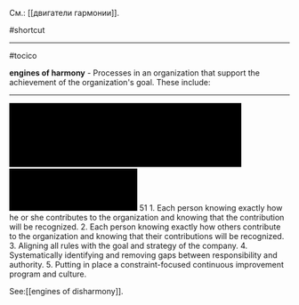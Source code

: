 См.: [[двигатели гармонии]].

#shortcut




<hr/>

#tocico

<b>engines of harmony</b> - Processes in an organization that support the achievement of the organization's goal. These include: 
<hr/>
<img src="./tocico_dictionary_2nd_editio-51_1.png"/>
<img src="./tocico_dictionary_2nd_editio-51_2.png"/>
51 
1.  Each person knowing exactly how he or she contributes to the organization and knowing that the 
contribution will be recognized.  
2.  Each person knowing exactly how others contribute to the organization and knowing that their 
contributions will be recognized. 
3.  Aligning all rules with the goal and strategy of the company.  4.  Systematically identifying and removing gaps between responsibility and authority. 5.  Putting in place a constraint-focused continuous improvement program and culture.  



See:[[engines of disharmony]].
